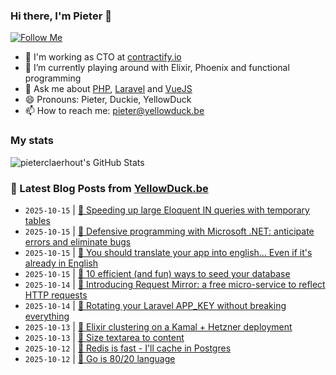 ### Hi there, I'm Pieter 👋  
[![Follow Me](https://img.shields.io/github/followers/pieterclaerhout?label=Follow&style=social)](https://github.com/pieterclaerhout)

- 🏢 I'm working as CTO at [contractify.io](https://contractify.io)
- 🌱 I’m currently playing around with Elixir, Phoenix and functional programming
- 💬 Ask me about [PHP](https://php.net), [Laravel](http://laravel.com) and [VueJS](https://vuejs.org)
- 😄 Pronouns: Pieter, Duckie, YellowDuck
- 📫 How to reach me: pieter@yellowduck.be

### My stats

![pieterclaerhout's GitHub Stats](https://github-readme-stats.vercel.app/api?username=pieterclaerhout&show_icons=true&count_private=true&line_height=40)

### 📩 Latest Blog Posts from [YellowDuck.be](https://www.yellowduck.be/)
<!-- BLOG-POST-LIST:START -->
- `2025-10-15` | [🐥 Speeding up large Eloquent IN queries with temporary tables](https://www.yellowduck.be/posts/speeding-up-large-eloquent-in-queries-with-temporary-tables)  
- `2025-10-15` | [🔗 Defensive programming with Microsoft .NET: anticipate errors and eliminate bugs](https://www.yellowduck.be/posts/defensive-programming-with-microsoft-net-anticipate-errors-and-eliminate-bugs)  
- `2025-10-15` | [🔗 You should translate your app into english... Even if it&#39;s already in English](https://www.yellowduck.be/posts/you-should-translate-your-app-into-english-even-if-its-already-in-english)  
- `2025-10-15` | [🔗 10 efficient &lpar;and fun&rpar; ways to seed your database](https://www.yellowduck.be/posts/10-efficient-and-fun-ways-to-seed-your-database)  
- `2025-10-14` | [🔗 Introducing Request Mirror: a free micro-service to reflect HTTP requests](https://www.yellowduck.be/posts/introducing-request-mirror-a-free-micro-service-to-reflect-http-requests)  
- `2025-10-14` | [🔗 Rotating your Laravel APP_KEY without breaking everything](https://www.yellowduck.be/posts/rotating-your-laravel-app-key-without-breaking-everything)  
- `2025-10-13` | [🔗 Elixir clustering on a Kamal + Hetzner deployment](https://www.yellowduck.be/posts/elixir-clustering-on-a-kamal-hetzner-deployment)  
- `2025-10-13` | [🔗 Size textarea to content](https://www.yellowduck.be/posts/size-textarea-to-content)  
- `2025-10-12` | [🔗 Redis is fast - I&#39;ll cache in Postgres](https://www.yellowduck.be/posts/redis-is-fast-ill-cache-in-postgres)  
- `2025-10-12` | [🔗 Go is 80/20 language](https://www.yellowduck.be/posts/go-is-80-20-language)  

<!-- BLOG-POST-LIST:END -->
